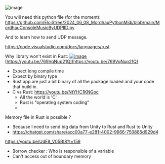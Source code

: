 
![image](https://github.com/EloiStree/2024_06_08_MordhauPythonMidi/assets/20149493/6da5ef67-66ed-4b98-bf96-6e62c69add4b)


You will need this python file (for the moment):
https://github.com/EloiStree/2024_06_08_MordhauPythonMidi/blob/main/MordhauConsoleMusicByUDPIID.py

And to learn how to send UDP message.



https://code.visualstudio.com/docs/languages/rust



Why library won't exist in Rust:
[![image](https://github.com/EloiStree/HelloRustBending/assets/20149493/ef031131-f0a7-439d-8e1b-4c501a576638)](https://youtu.be/769VqNup21Q)  
[https://youtu.be/769VqNup21Q](https://youtu.be/769VqNup21Q)  
- Expect long compile time
- Expect by binary type
- Rust app are just a bit binary of all the package loaded and your code that build in.
- C vs Rust:  https://youtu.be/NtYHC1KNGoc
  - All the world is 'C'
  - Rust is "operating system coding"
  - 


Memory file in Rust is possible ?
- Because I need to send big data from Unity to Rust and Rust to Unity
- https://chatgpt.com/share/acc00a77-e281-4002-9966-750885d929d4



https://youtu.be/UdE8_V05BI8?t=159
- Borrow checker : Who is responsible of a variable
- Can't access out of boundary memory




